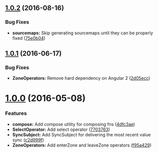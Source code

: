 <a name="1.0.2"></a>
## [1.0.2](https://github.com/ngrx/core/compare/v1.0.1...v1.0.2) (2016-08-16)


### Bug Fixes

* **sourcemaps:** Skip generating sourcemaps until they can be properly fixed ([75e0b04](https://github.com/ngrx/core/commit/75e0b04))



<a name="1.0.1"></a>
## [1.0.1](https://github.com/ngrx/core/compare/v1.0.0...v1.0.1) (2016-06-17)


### Bug Fixes

* **ZoneOperators:** Remove hard dependency on Angular 2 ([2d05ecc](https://github.com/ngrx/core/commit/2d05ecc))



<a name="1.0.0"></a>
# [1.0.0](https://github.com/ngrx/core/compare/f95a429...v1.0.0) (2016-05-08)


### Features

* **compose:** Add compose utility for composing fns ([4dfc3ae](https://github.com/ngrx/core/commit/4dfc3ae))
* **SelectOperator:** Add select operator ([7703763](https://github.com/ngrx/core/commit/7703763))
* **SyncSubject:** Add SyncSubject for delivering the most recent value sync ([c2d999f](https://github.com/ngrx/core/commit/c2d999f))
* **ZoneOperators:** Add enterZone and leaveZone operators ([f95a429](https://github.com/ngrx/core/commit/f95a429))




